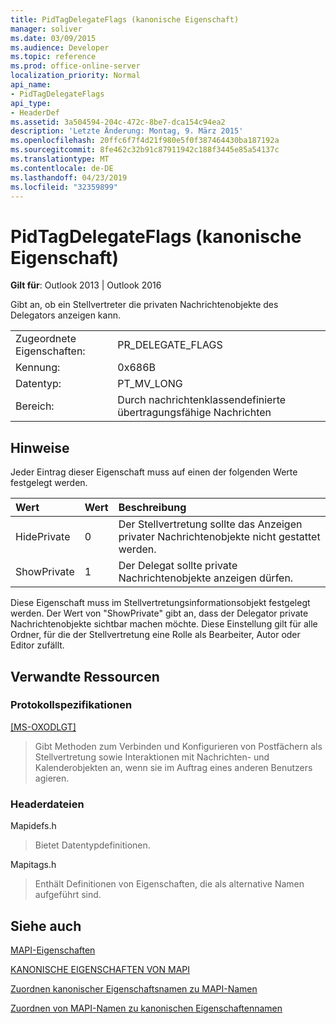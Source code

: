 ```yaml
---
title: PidTagDelegateFlags (kanonische Eigenschaft)
manager: soliver
ms.date: 03/09/2015
ms.audience: Developer
ms.topic: reference
ms.prod: office-online-server
localization_priority: Normal
api_name:
- PidTagDelegateFlags
api_type:
- HeaderDef
ms.assetid: 3a504594-204c-472c-8be7-dca154c94ea2
description: 'Letzte Änderung: Montag, 9. März 2015'
ms.openlocfilehash: 20ffc6f7f4d21f980e5f0f387464430ba187192a
ms.sourcegitcommit: 8fe462c32b91c87911942c188f3445e85a54137c
ms.translationtype: MT
ms.contentlocale: de-DE
ms.lasthandoff: 04/23/2019
ms.locfileid: "32359899"
---
```

# <a name="pidtagdelegateflags-canonical-property"></a>PidTagDelegateFlags (kanonische Eigenschaft)

  
  
**Gilt für**: Outlook 2013 | Outlook 2016 
  
Gibt an, ob ein Stellvertreter die privaten Nachrichtenobjekte des Delegators anzeigen kann.
  
|||
|:-----|:-----|
|Zugeordnete Eigenschaften:  <br/> |PR_DELEGATE_FLAGS  <br/> |
|Kennung:  <br/> |0x686B  <br/> |
|Datentyp:  <br/> |PT_MV_LONG  <br/> |
|Bereich:  <br/> |Durch nachrichtenklassendefinierte übertragungsfähige Nachrichten  <br/> |
   
## <a name="remarks"></a>Hinweise

Jeder Eintrag dieser Eigenschaft muss auf einen der folgenden Werte festgelegt werden.
  
|**Wert**|**Wert**|**Beschreibung**|
|:-----|:-----|:-----|
|HidePrivate  <br/> |0  <br/> |Der Stellvertretung sollte das Anzeigen privater Nachrichtenobjekte nicht gestattet werden.  <br/> |
|ShowPrivate  <br/> |1  <br/> |Der Delegat sollte private Nachrichtenobjekte anzeigen dürfen.  <br/> |
   
Diese Eigenschaft muss im Stellvertretungsinformationsobjekt festgelegt werden. Der Wert von "ShowPrivate" gibt an, dass der Delegator private Nachrichtenobjekte sichtbar machen möchte. Diese Einstellung gilt für alle Ordner, für die der Stellvertretung eine Rolle als Bearbeiter, Autor oder Editor zufällt.
  
## <a name="related-resources"></a>Verwandte Ressourcen

### <a name="protocol-specifications"></a>Protokollspezifikationen

[[MS-OXODLGT]](https://msdn.microsoft.com/library/01a89b11-9c43-4c40-b147-8f6a1ef5a44f%28Office.15%29.aspx)
  
> Gibt Methoden zum Verbinden und Konfigurieren von Postfächern als Stellvertretung sowie Interaktionen mit Nachrichten- und Kalenderobjekten an, wenn sie im Auftrag eines anderen Benutzers agieren.
    
### <a name="header-files"></a>Headerdateien

Mapidefs.h
  
> Bietet Datentypdefinitionen.
    
Mapitags.h
  
> Enthält Definitionen von Eigenschaften, die als alternative Namen aufgeführt sind.
    
## <a name="see-also"></a>Siehe auch



[MAPI-Eigenschaften](mapi-properties.md)
  
[KANONISCHE EIGENSCHAFTEN VON MAPI](mapi-canonical-properties.md)
  
[Zuordnen kanonischer Eigenschaftsnamen zu MAPI-Namen](mapping-canonical-property-names-to-mapi-names.md)
  
[Zuordnen von MAPI-Namen zu kanonischen Eigenschaftennamen](mapping-mapi-names-to-canonical-property-names.md)

